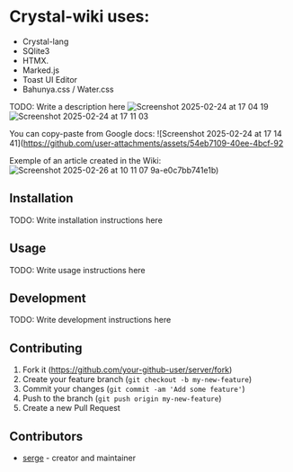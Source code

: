 # Crystal-wiki uses:
- Crystal-lang
- SQlite3
- HTMX.
- Marked.js
- Toast UI Editor
- Bahunya.css / Water.css





TODO: Write a description here
![Screenshot 2025-02-24 at 17 04 19](https://github.com/user-attachments/assets/c942f59a-6938-4e78-ae9c-0249101c91c5)
![Screenshot 2025-02-24 at 17 11 03](https://github.com/user-attachments/assets/f46fdfb3-67e8-4ff8-a34d-0751be35fdeb)

You can copy-paste from Google docs:
![Screenshot 2025-02-24 at 17 14 41](https://github.com/user-attachments/assets/54eb7109-40ee-4bcf-92

Exemple of an article created in the Wiki:
![Screenshot 2025-02-26 at 10 11 07](https://github.com/user-attachments/assets/14b0d28d-b3bc-411a-8abf-5cdc21627595)
9a-e0c7bb741e1b)


## Installation

TODO: Write installation instructions here

## Usage

TODO: Write usage instructions here

## Development

TODO: Write development instructions here

## Contributing

1. Fork it (<https://github.com/your-github-user/server/fork>)
2. Create your feature branch (`git checkout -b my-new-feature`)
3. Commit your changes (`git commit -am 'Add some feature'`)
4. Push to the branch (`git push origin my-new-feature`)
5. Create a new Pull Request

## Contributors

- [serge](https://github.com/your-github-user) - creator and maintainer
